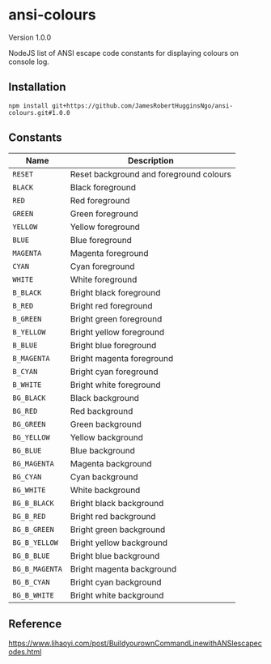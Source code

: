 # ansi-colours

Version 1.0.0

NodeJS list of ANSI escape code constants for displaying colours on console log.

## Installation

```
npm install git+https://github.com/JamesRobertHugginsNgo/ansi-colours.git#1.0.0
```

## Constants

Name | Description
--- | ---
`RESET` | Reset background and foreground colours
`BLACK` | Black foreground
`RED` | Red foreground
`GREEN` | Green foreground
`YELLOW` | Yellow foreground
`BLUE` | Blue foreground
`MAGENTA` | Magenta foreground
`CYAN` | Cyan foreground
`WHITE` | White foreground
`B_BLACK` | Bright black foreground
`B_RED` | Bright red foreground
`B_GREEN` | Bright green foreground
`B_YELLOW` | Bright yellow foreground
`B_BLUE` | Bright blue foreground
`B_MAGENTA` | Bright magenta foreground
`B_CYAN` | Bright cyan foreground
`B_WHITE` | Bright white foreground
`BG_BLACK` | Black background
`BG_RED` | Red background
`BG_GREEN` | Green background
`BG_YELLOW` | Yellow background
`BG_BLUE` | Blue background
`BG_MAGENTA` | Magenta background
`BG_CYAN` | Cyan background
`BG_WHITE` | White background
`BG_B_BLACK` | Bright black background
`BG_B_RED` | Bright red background
`BG_B_GREEN` | Bright green background
`BG_B_YELLOW` | Bright yellow background
`BG_B_BLUE` | Bright blue background
`BG_B_MAGENTA` | Bright magenta background
`BG_B_CYAN` | Bright cyan background
`BG_B_WHITE` | Bright white background

## Reference

https://www.lihaoyi.com/post/BuildyourownCommandLinewithANSIescapecodes.html